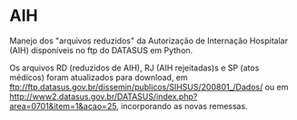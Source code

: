 # AIH

Manejo dos "arquivos reduzidos" da Autorização de Internação Hospitalar (AIH) disponíveis no ftp do DATASUS em Python.

Os arquivos RD (reduzidos de AIH), RJ (AIH rejeitadas)s e SP (atos médicos) foram atualizados para download, em ftp://ftp.datasus.gov.br/dissemin/publicos/SIHSUS/200801_/Dados/ ou em http://www2.datasus.gov.br/DATASUS/index.php?area=0701&item=1&acao=25, incorporando as novas remessas.
